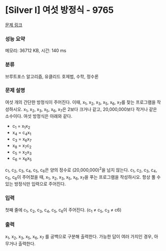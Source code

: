 # [Silver I] 여섯 방정식 - 9765 

[문제 링크](https://www.acmicpc.net/problem/9765) 

### 성능 요약

메모리: 36712 KB, 시간: 140 ms

### 분류

브루트포스 알고리즘, 유클리드 호제법, 수학, 정수론

### 문제 설명

<p>여섯 개의 간단한 방정식이 주어진다. 이때, x<sub>1</sub>, x<sub>2</sub>, x<sub>3</sub>, x<sub>5</sub>, x<sub>6</sub>, x<sub>7</sub>를 찾는 프로그램을 작성하시오. x<sub>1</sub>, x<sub>2</sub>, x<sub>3</sub>, x<sub>5</sub>, x<sub>6</sub>, x<sub>7</sub>은 2보다 크거나 같고, 20,000,000보다 작거나 같은 소수이다. 여섯 방정식은 아래와 같다.</p>

<ul>
	<li>c<sub>1</sub> = x<sub>1</sub>x<sub>2</sub></li>
	<li>x<sub>4</sub> = c<sub>4</sub>x<sub>1</sub></li>
	<li>c<sub>3</sub> = x<sub>6</sub>x<sub>7</sub></li>
	<li>x<sub>8</sub> = x<sub>7</sub>c<sub>2</sub></li>
	<li>c<sub>5</sub> = x<sub>2</sub>x<sub>3</sub></li>
	<li>c<sub>6</sub> = x<sub>6</sub>x<sub>5</sub></li>
</ul>

<p>c<sub>1</sub>, c<sub>2</sub>, c<sub>3</sub>, c<sub>4</sub>, c<sub>5</sub>, c<sub>6</sub>은 양의 정수로 (20,000,000)<sup>2</sup>을 넘지 않는다. c<sub>1</sub>, c<sub>2</sub>, c<sub>3</sub>, c<sub>4</sub>, c<sub>5</sub>, c<sub>6</sub>이 주어졌을 때, x<sub>1</sub>, x<sub>2</sub>, x<sub>3</sub>, x<sub>5</sub>, x<sub>6</sub>, x<sub>7</sub>을 푸는 프로그램을 작성하시오. 항상 풀 수 있는 방정식만 입력으로 주어진다. </p>

### 입력 

 <p>첫째 줄에 c<sub>1</sub>, c<sub>2</sub>, c<sub>3</sub>, c<sub>4</sub>, c<sub>5</sub>, c<sub>6</sub>이 주어진다. (c<sub>1</sub> ≠ c<sub>5</sub>, c<sub>3</sub> ≠ c6)</p>

### 출력 

 <p>x<sub>1</sub>, x<sub>2</sub>, x<sub>3</sub>, x<sub>5</sub>, x<sub>6</sub>, x<sub>7</sub> 를 공백으로 구분해 출력한다. 가능한 답이 여러 가지인 경우, 아무거나 출력한다.</p>

